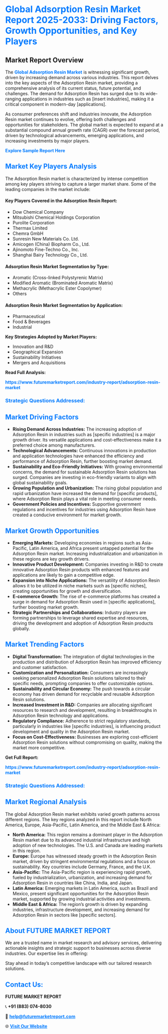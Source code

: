 <h1 style="color: #007BFF;">Global Adsorption Resin Market Report 2025-2033: Driving Factors, Growth Opportunities, and Key Players</h1>

<section id="overview">
<h2>Market Report Overview</h2>
<p>The <a href="https://www.futuremarketreport.com/industry-report/adsorption-resin-market" style="color: #007BFF; text-decoration: none;"><strong>Global Adsorption Resin Market</strong></a> is witnessing significant growth, driven by increasing demand across various industries. This report delves into the key aspects of the Adsorption Resin market, providing a comprehensive analysis of its current status, future potential, and challenges. The demand for Adsorption Resin has surged due to its wide-ranging applications in industries such as [insert industries], making it a critical component in modern-day [applications].</p>
<p>As consumer preferences shift and industries innovate, the Adsorption Resin market continues to evolve, offering both challenges and opportunities for stakeholders. The global market is expected to expand at a substantial compound annual growth rate (CAGR) over the forecast period, driven by technological advancements, emerging applications, and increasing investments by major players.</p>
</section>

<section id="overview">
<p><a href="https://www.futuremarketreport.com/request-sample/reportId=89869" style="color: #007BFF; text-decoration: none;"><strong>Explore Sample Report Here</strong></a></p>
</section>

<section id="key-players">
<h2 style="color: #007BFF;">Market Key Players Analysis</h2>
<p>The Adsorption Resin market is characterized by intense competition among key players striving to capture a larger market share. Some of the leading companies in the market include:</p>
<h4>Key Players Covered in the Adsorption Resin Report:</h4>
<ul><li>Dow Chemical Company</li><li>Mitsubishi Chemical Holdings Corporation</li><li>Purolite Corporation</li><li>Thermax Limited</li><li>Chemra GmbH</li><li>Sunresin New Materials Co. Ltd.</li><li>Amicogen (China) Biopharm Co., Ltd.</li><li>Ajinomoto Fine-Techno Co., Inc.</li><li>Shanghai Bairy Technology Co., Ltd.</li></ul>
<h4>Adsorption Resin Market Segmentation by Type:</h4>
<ul><li>Aromatic (Cross-linked Polystyrenic Matrix)</li><li>Modified Aromatic (Brominated Aromatic Matrix)</li><li>Methacrylic (Methacrylic Ester Copolymer)</li><li>Others</li></ul>

<h4>Adsorption Resin Market Segmentation by Application:</h4>
<ul><li>Pharmaceutical</li><li>Food &amp; Beverages</li><li>Industrial</li></ul>
<p><strong>Key Strategies Adopted by Market Players:</strong></p>
<ul>
<li>Innovation and R&D</li>
<li>Geographical Expansion</li>
<li>Sustainability Initiatives</li>
<li>Mergers and Acquisitions</li>
</ul>
</section>

<section>
<p><strong>Read Full Analysis: </strong></p><a href="https://www.futuremarketreport.com/industry-report/adsorption-resin-market" style="color: #007BFF; text-decoration: none;"><strong>https://www.futuremarketreport.com/industry-report/adsorption-resin-market</strong></a>
<h3 style="color: #007BFF;">Strategic Questions Addressed:</h3>
</section>

<section id="driving-factors">
<h2 style="color: #007BFF;">Market Driving Factors</h2>
<ul>
<li><strong>Rising Demand Across Industries:</strong> The increasing adoption of Adsorption Resin in industries such as [specific industries] is a major growth driver. Its versatile applications and cost-effectiveness make it a preferred choice among manufacturers.</li>
<li><strong>Technological Advancements:</strong> Continuous innovations in production and application technologies have enhanced the efficiency and performance of Adsorption Resin, further boosting market demand.</li>
<li><strong>Sustainability and Eco-Friendly Initiatives:</strong> With growing environmental concerns, the demand for sustainable Adsorption Resin solutions has surged. Companies are investing in eco-friendly variants to align with global sustainability goals.</li>
<li><strong>Growing Population and Urbanization:</strong> The rising global population and rapid urbanization have increased the demand for [specific products], where Adsorption Resin plays a vital role in meeting consumer needs.</li>
<li><strong>Government Policies and Incentives:</strong> Supportive government regulations and incentives for industries using Adsorption Resin have created a conducive environment for market growth.</li>
</ul>
</section>

<section id="growth-opportunities">
<h2 style="color: #007BFF;">Market Growth Opportunities</h2>
<ul>
<li><strong>Emerging Markets:</strong> Developing economies in regions such as Asia-Pacific, Latin America, and Africa present untapped potential for the Adsorption Resin market. Increasing industrialization and urbanization in these regions are key growth drivers.</li>
<li><strong>Innovative Product Development:</strong> Companies investing in R&D to create innovative Adsorption Resin products with enhanced features and applications are likely to gain a competitive edge.</li>
<li><strong>Expansion into Niche Applications:</strong> The versatility of Adsorption Resin allows it to be utilized in niche markets such as [specific niches], creating opportunities for growth and diversification.</li>
<li><strong>E-commerce Growth:</strong> The rise of e-commerce platforms has created a surge in demand for Adsorption Resin used in [specific applications], further boosting market growth.</li>
<li><strong>Strategic Partnerships and Collaborations:</strong> Industry players are forming partnerships to leverage shared expertise and resources, driving the development and adoption of Adsorption Resin products globally.</li>
</ul>
</section>

<section id="trending-factors">
<h2 style="color: #007BFF;">Market Trending Factors</h2>
<ul>
<li><strong>Digital Transformation:</strong> The integration of digital technologies in the production and distribution of Adsorption Resin has improved efficiency and customer satisfaction.</li>
<li><strong>Customization and Personalization:</strong> Consumers are increasingly seeking personalized Adsorption Resin solutions tailored to their specific needs, prompting companies to offer customizable options.</li>
<li><strong>Sustainability and Circular Economy:</strong> The push towards a circular economy has driven demand for recyclable and reusable Adsorption Resin solutions.</li>
<li><strong>Increased Investment in R&D:</strong> Companies are allocating significant resources to research and development, resulting in breakthroughs in Adsorption Resin technology and applications.</li>
<li><strong>Regulatory Compliance:</strong> Adherence to strict regulatory standards, particularly in industries like [specific industries], is influencing product development and quality in the Adsorption Resin market.</li>
<li><strong>Focus on Cost-Effectiveness:</strong> Businesses are exploring cost-efficient Adsorption Resin solutions without compromising on quality, making the market more competitive.</li>
</ul>
</section>

<section>
<p><strong>Get Full Report: </strong></p><a href="https://www.futuremarketreport.com/industry-report/adsorption-resin-market" style="color: #007BFF; text-decoration: none;"><strong>https://www.futuremarketreport.com/industry-report/adsorption-resin-market</strong></a>
<h3 style="color: #007BFF;">Strategic Questions Addressed:</h3>
</section>


<section id="regional-analysis">
<h2 style="color: #007BFF;">Market Regional Analysis</h2>
<p>The global Adsorption Resin market exhibits varied growth patterns across different regions. The key regions analyzed in this report include North America, Europe, Asia-Pacific, Latin America, and the Middle East & Africa:</p>
<ul>
<li><strong>North America:</strong> This region remains a dominant player in the Adsorption Resin market due to its advanced industrial infrastructure and high adoption of new technologies. The U.S. and Canada are leading markets in this region.</li>
<li><strong>Europe:</strong> Europe has witnessed steady growth in the Adsorption Resin market, driven by stringent environmental regulations and a focus on sustainability. Key countries include Germany, France, and the U.K.</li>
<li><strong>Asia-Pacific:</strong> The Asia-Pacific region is experiencing rapid growth, fueled by industrialization, urbanization, and increasing demand for Adsorption Resin in countries like China, India, and Japan.</li>
<li><strong>Latin America:</strong> Emerging markets in Latin America, such as Brazil and Mexico, present significant opportunities for the Adsorption Resin market, supported by growing industrial activities and investments.</li>
<li><strong>Middle East & Africa:</strong> The region’s growth is driven by expanding industries, infrastructure development, and increasing demand for Adsorption Resin in sectors like [specific sectors].</li>
</ul>
</section>

<footer>
<h2 style="color: #007BFF;">About FUTURE MARKET REPORT</h2>
<p>We are a trusted name in market research and advisory services, delivering actionable insights and strategic support to businesses across diverse industries. Our expertise lies in offering:</p>

<p>Stay ahead in today’s competitive landscape with our tailored research solutions.</p>

<h2 style="color: #007BFF;">Contact Us:</h2>
<p><strong>FUTURE MARKET REPORT</strong></p>
<p>📞 <strong>+91 (883) 074-8030</strong></p>
<p>📧 <strong><a href="mailto:help@futuremarketreport.com" style="color: #007BFF;">help@futuremarketreport.com</a></strong></p>
<p>🌐 <strong><a href="https://www.futuremarketreport.com/" style="color: #007BFF;">Visit Our Website</a></strong></p>
</footer>